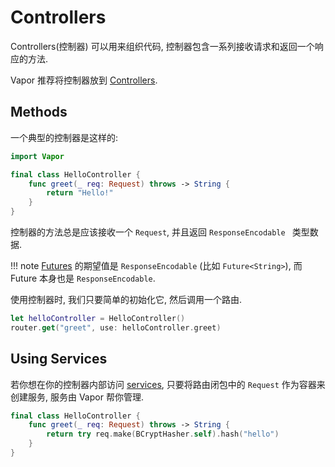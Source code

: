 # Controllers

Controllers(控制器) 可以用来组织代码, 控制器包含一系列接收请求和返回一个响应的方法.

Vapor 推荐将控制器放到 [Controllers](structure.md#controllers).

## Methods

一个典型的控制器是这样的:

```swift
import Vapor

final class HelloController {
	func greet(_ req: Request) throws -> String {
		return "Hello!"
	}
}
```

控制器的方法总是应该接收一个 `Request`, 并且返回 `ResponseEncodable ` 类型数据.

!!! note
    [Futures](async.md) 的期望值是 `ResponseEncodable` (比如 `Future<String>`), 而 Future 本身也是 `ResponseEncodable`.

使用控制器时, 我们只要简单的初始化它, 然后调用一个路由.

```swift
let helloController = HelloController()
router.get("greet", use: helloController.greet)
```

## Using Services

若你想在你的控制器内部访问 [services](services.md), 只要将路由闭包中的 `Request` 作为容器来创建服务, 服务由 Vapor 帮你管理.

```swift
final class HelloController {
	func greet(_ req: Request) throws -> String {
		return try req.make(BCryptHasher.self).hash("hello")
	}
}
```
